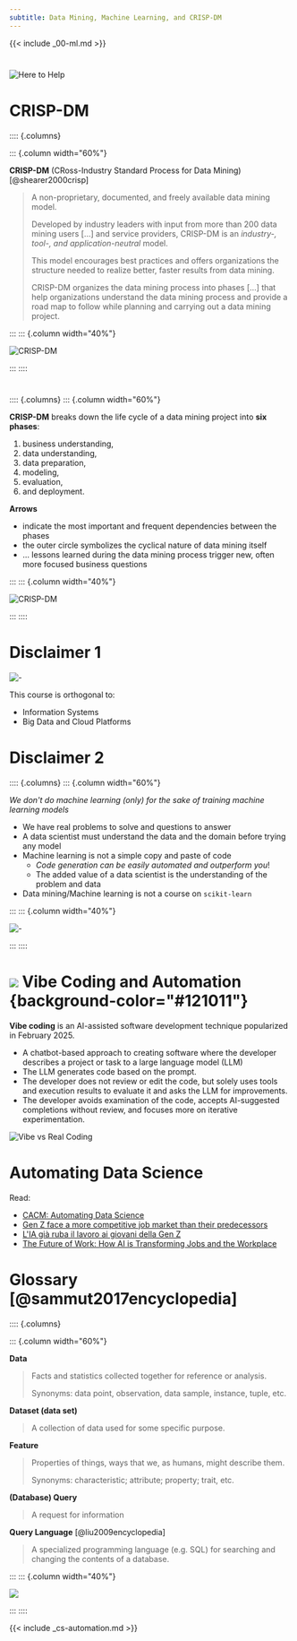 ```yaml
---
subtitle: Data Mining, Machine Learning, and CRISP-DM
---
```


{{< include _00-ml.md >}}

#

![Here to Help](https://imgs.xkcd.com/comics/here_to_help.png)

# CRISP-DM

:::: {.columns}

::: {.column width="60%"}

**CRISP-DM** (CRoss-Industry Standard Process for Data Mining) [@shearer2000crisp]

> A non-proprietary, documented, and freely available data mining model.
>
> Developed by industry leaders with input from more than 200 data mining users [...] and service providers, CRISP-DM is an *industry-, tool-, and application-neutral* model.
>
> This model encourages best practices and offers organizations the structure needed to realize better, faster results from data mining.
>
> CRISP-DM organizes the data mining process into phases [...] that help organizations understand the data mining process and provide a road map to follow while planning and carrying out a data mining project.

:::
::: {.column width="40%"}

![CRISP-DM](./img/crispdm_en.svg)

:::
::::

#

:::: {.columns}
::: {.column width="60%"}

**CRISP-DM** breaks down the life cycle of a data mining project into **six phases**:

1. business understanding,
1. data understanding,
1. data preparation,
1. modeling,
1. evaluation,
1. and deployment.

**Arrows**

- indicate the most important and frequent dependencies between the phases
- the outer circle symbolizes the cyclical nature of data mining itself
- ... lessons learned during the data mining process trigger new, often more focused business questions

:::
::: {.column width="40%"}

![CRISP-DM](./img/crispdm_en.svg)

:::
::::

# Disclaimer 1

![-](./img/dgvsds.jpg)

This course is orthogonal to:

- Information Systems
- Big Data and Cloud Platforms

# Disclaimer 2

:::: {.columns}
::: {.column width="60%"}

*We don't do machine learning (only) for the sake of training machine learning models*

- We have real problems to solve and questions to answer
- A data scientist must understand the data and the domain before trying any model
- Machine learning is not a simple copy and paste of code
    - *Code generation can be easily automated and outperform you*!
    - The added value of a data scientist is the understanding of the problem and data
- Data mining/Machine learning is not a course on `scikit-learn`

:::
::: {.column width="40%"}

![-](https://en.meming.world/images/en/a/a3/We_Don%27t_Do_That_Here.jpg)

:::
::::

# <img src="./img/cs.svg" class="title-icon" /> Vibe Coding and Automation {background-color="#121011"}

**Vibe coding** is an AI-assisted software development technique popularized in February 2025.

- A chatbot-based approach to creating software where the developer describes a project or task to a large language model (LLM)
- The LLM generates code based on the prompt.
- The developer does not review or edit the code, but solely uses tools and execution results to evaluate it and asks the LLM for improvements.
- The developer avoids examination of the code, accepts AI-suggested completions without review, and focuses more on iterative experimentation.

![[Vibe vs Real Coding](https://www.northcoders.com/blog/what-is-vibe-coding-and-can-it-replace-traditional-coding/)](https://www.northcoders.com/app/uploads/2025/06/vibe-coding-vs-real-coding-comparison-table-1.png)

# Automating Data Science

Read:

- [CACM: Automating Data Science](https://cacm.acm.org/research/automating-data-science/)
- [Gen Z face a more competitive job market than their predecessors](https://www.weforum.org/stories/2025/09/gen-z-are-competitive-job-market-randstad/)
- [L'IA già ruba il lavoro ai giovani della Gen Z](https://www.ilsole24ore.com/art/l-intelligenza-artificiale-gia-ruba-lavoro-giovani-gen-z-AHgfnmz?refresh_ce=1)
- [The Future of Work: How AI is Transforming Jobs and the Workplace](https://www.bcg.com/publications/2024/future-of-work-how-ai-is-transforming-jobs-and-the-workplace)

# Glossary [@sammut2017encyclopedia]

:::: {.columns}

::: {.column width="60%"}

**Data**

> Facts and statistics collected together for reference or analysis.
>
> Synonyms: data point, observation, data sample, instance, tuple, etc.

**Dataset (data set)**

> A collection of data used for some specific purpose.

**Feature**

> Properties of things, ways that we, as humans, might describe them.
>
> Synonyms: characteristic; attribute; property; trait, etc.

**(Database) Query**

> A request for information

**Query Language** [@liu2009encyclopedia]

> A specialized programming language (e.g. SQL) for searching and changing the contents of a database.

:::
::: {.column width="40%"}

![](https://github.com/user-attachments/assets/6b3f38bf-1a0f-4979-b141-854508d5faa9)

:::
::::

{{< include _cs-automation.md >}} 

